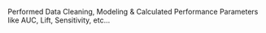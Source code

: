 Performed Data Cleaning, Modeling & Calculated Performance Parameters like AUC, Lift, Sensitivity, etc...

